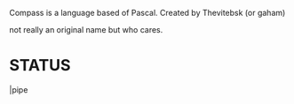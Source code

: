 Compass is a language based of Pascal. Created by Thevitebsk (or gaham)

not really an original name but who cares.

# STATUS
|pipe
